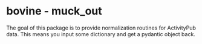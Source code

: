 # bovine - muck_out

The goal of this package is to provide normalization
routines for ActivityPub data. This means you input
some dictionary and get a pydantic object back.
